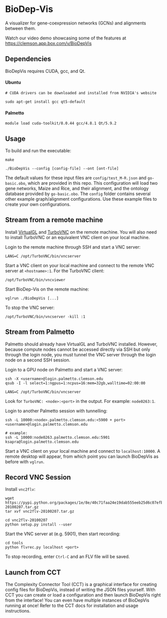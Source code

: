 # BioDep-Vis

A visualizer for gene-coexpression networks (GCNs) and alignments between them.

Watch our video demo showcasing some of the features at https://clemson.app.box.com/v/BioDepVis

## Dependencies

BioDepVis requires CUDA, gcc, and Qt.

#### Ubuntu
```
# CUDA drivers can be downloaded and installed from NVIDIA's website

sudo apt-get install gcc qt5-default
```

#### Palmetto
```
module load cuda-toolkit/8.0.44 gcc/4.8.1 Qt/5.9.2
```

## Usage

To build and run the executable:
```
make

./BioDepVis --config [config-file] --ont [ont-file]
```

The default values for these input files are `config/test_M-R.json` and `go-basic.obo`, which are provided in this repo. This configuration will load two gene networks, Maize and Rice, and their alignment, and the ontology database provided by `go-basic.obo`. The `config` folder contains several other example graph/alignment configurations. Use these example files to create your own configurations.

## Stream from a remote machine

Install [VirtualGL](https://virtualgl.org/) and [TurboVNC](https://turbovnc.org/) on the remote machine. You will also need to install TurboVNC or an equivalent VNC client on your local machine.

Login to the remote machine through SSH and start a VNC server:
```
LANG=C /opt/TurboVNC/bin/vncserver
```

Start a VNC client on your local machine and connect to the remote VNC server at `<hostname>:1`. For the TurboVNC client:
```
/opt/TurboVNC/bin/vncviewer
```

Start BioDep-Vis on the remote machine:
```
vglrun ./BioDepVis [...]
```

To stop the VNC server:
```
/opt/TurboVNC/bin/vncserver -kill :1
```

## Stream from Palmetto

Palmetto should already have VirtualGL and TurboVNC installed. However, because compute nodes cannot be accessed directly via SSH but only through the login node, you must tunnel the VNC server through the login node on a second SSH session.

Login to a GPU node on Palmetto and start a VNC server:
```
ssh -X <username>@login.palmetto.clemson.edu
qsub -I -l select=1:ngpus=1:ncpus=16:mem=32gb,walltime=02:00:00

LANG=C /opt/TurboVNC/bin/vncserver
```

Look for `TurboVNC: <node>:<port>` in the output. For example: `node0263:1`.

Login to another Palmetto session with tunnelling:
```
ssh -L 10000:<node>.palmetto.clemson.edu:<5900 + port> <username>@login.palmetto.clemson.edu

# example:
ssh -L 10000:node0263.palmetto.clemson.edu:5901 ksapra@login.palmetto.clemson.edu
```

Start a VNC client on your local machine and connect to `localhost:10000`. A remote desktop will appear, from which point you can launch BioDepVis as before with `vglrun`.

## Record VNC Session

Install `vnc2flv`:
```
wget https://pypi.python.org/packages/1e/8e/40c71faa24e19dab555eeb25d6c07efbc503e98b0344f0b4c3131f59947f/vnc2flv-20100207.tar.gz
tar xvf vnc2flv-20100207.tar.gz

cd vnc2flv-20100207
python setup.py install --user
```

Start the VNC server at <port> (e.g. 5901), then start recording:
```
cd tools
python flvrec.py localhost <port>
```

To stop recording, enter `Ctrl-C` and an FLV file will be saved.

## Launch from CCT

The Complexity Connector Tool (CCT) is a graphical interface for creating config files for BioDepVis, instead of writing the JSON files yourself. With CCT you can create or load a configuration and then launch BioDepVis right from the interface! You can even have multiple instances of BioDepVis running at once! Refer to the CCT docs for installation and usage instructions.
